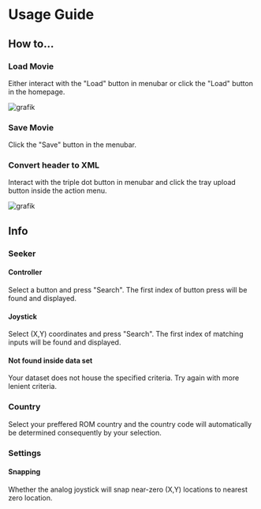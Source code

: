 # Usage Guide

## How to...

### Load Movie
Either interact with the "Load" button in menubar or click the "Load" button in the homepage.

![grafik](https://user-images.githubusercontent.com/48759429/159058700-0cd76476-7fb6-4dca-9d1a-0c29666d7acd.png)

### Save Movie
Click the "Save" button in the menubar.

### Convert header to XML
Interact with the triple dot button in menubar and click the tray upload button inside the action menu.

![grafik](https://user-images.githubusercontent.com/48759429/159058903-1f809809-3fcf-4718-9f40-b0012e74c1f5.png)

## Info

### Seeker
#### Controller
Select a button and press "Search". The first index of button press will be found and displayed.
#### Joystick
Select (X,Y) coordinates and press "Search". The first index of matching inputs will be found and displayed.
#### Not found inside data set
Your dataset does not house the specified criteria. Try again with more lenient criteria.
### Country
Select your preffered ROM country and the country code will automatically be determined consequently by your selection.
### Settings
#### Snapping
Whether the analog joystick will snap near-zero (X,Y) locations to nearest zero location.
